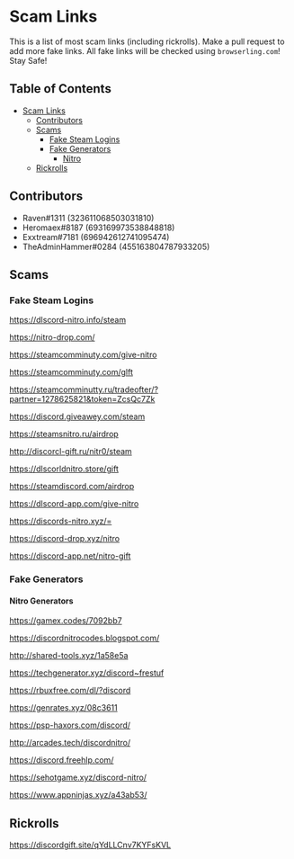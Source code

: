 # Scam Links
This is a list of most scam links (including rickrolls). Make a pull request to add more fake links. All fake links will be checked using `browserling.com`! Stay Safe!

## Table of Contents

- [Scam Links](#scam-links)
  * [Contributors](#contributors)
  * [Scams](#scams)
    + [Fake Steam Logins](#fake-steam-logins)
    + [Fake Generators](#fake-generators)
      - [Nitro](#nitro)
  * [Rickrolls](#rickrolls)

## Contributors
 - Raven#1311 (323611068503031810)
 - Heromaex#8187 (693169973538848818)
 - Exxtream#7181 (696942612741095474)
 - TheAdminHammer#0284 (455163804787933205)

## Scams

### Fake Steam Logins

https://dlscord-nitro.info/steam

https://nitro-drop.com/
 
https://steamcomminuty.com/give-nitro

https://steamcomminuty.com/glft

https://steamcomminutty.ru/tradeofter/?partner=1278625821&token=ZcsQc7Zk

https://discord.giveawey.com/steam

https://steamsnitro.ru/airdrop

http://discorcl-gift.ru/nitr0/steam

https://dlscorldnitro.store/gift

https://steamdiscord.com/airdrop

https://dlscord-app.com/give-nitro

https://discords-nitro.xyz/=

https://discord-drop.xyz/nitro

https://discord-app.net/nitro-gift


### Fake Generators

#### Nitro Generators

https://gamex.codes/7092bb7

https://discordnitrocodes.blogspot.com/

http://shared-tools.xyz/1a58e5a

https://techgenerator.xyz/discord~frestuf

https://rbuxfree.com/dl/?discord

https://genrates.xyz/08c3611

https://psp-haxors.com/discord/

http://arcades.tech/discordnitro/

https://discord.freehlp.com/

https://sehotgame.xyz/discord-nitro/

https://www.appninjas.xyz/a43ab53/

## Rickrolls

https://discordgift.site/qYdLLCnv7KYFsKVL



